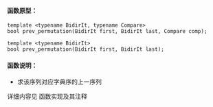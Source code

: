 
#### 函数原型：
```
template <typename BidirIt, typename Compare>
bool prev_permutation(BidirIt first, BidirIt last, Compare comp);

template <typename BidirIt>
bool prev_permutation(BidirIt first, BidirIt last);
```

#### 函数说明：
* 求该序列对应字典序的上一序列

详细内容见 函数实现及其注释

